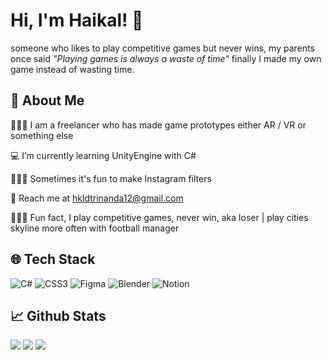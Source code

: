 # Hi, I'm Haikal! 👋

someone who likes to play competitive games but never wins, my parents once said *"Playing games is always a waste of time"* finally I made my own game instead of wasting time.

## 🚀 About Me

👨🏽‍💻 I am a freelancer who has made game prototypes either AR / VR or something else

 💻 I’m currently learning UnityEngine with C#
 
 👨🏼‍🎨 Sometimes it's fun to make Instagram filters
 
💌  Reach me at hkldtrinanda12@gmail.com

🕵🏽‍♂️ Fun fact, I play competitive games, never win, aka loser | play cities skyline more often with football manager


## 🌐 Tech Stack

![C#](https://img.shields.io/badge/c%23-%23239120.svg?style=flat&logo=c-sharp&logoColor=white)  ![CSS3](https://img.shields.io/badge/css3-%231572B6.svg?style=flat&logo=css3&logoColor=white) 	![Figma](https://img.shields.io/badge/figma-%23F24E1E.svg?style=flat&logo=figma&logoColor=white)  ![Blender](https://img.shields.io/badge/blender-%23F5792A.svg?style=flat&logo=blender&logoColor=white)  ![Notion](https://img.shields.io/badge/Notion-%23000000.svg?style=flat&logo=notion&logoColor=white)

## 📈 Github Stats

![](https://github-readme-stats.vercel.app/api?username=hkldtrinanda&theme=dark&hide_border=false&include_all_commits=true&count_private=true) ![](https://github-readme-stats.vercel.app/api/top-langs/?username=hkldtrinanda&theme=dark&hide_border=false&include_all_commits=true&count_private=true&layout=compact)
![](https://github-readme-streak-stats.herokuapp.com/?user=hkldtrinanda&theme=dark&hide_border=false)
